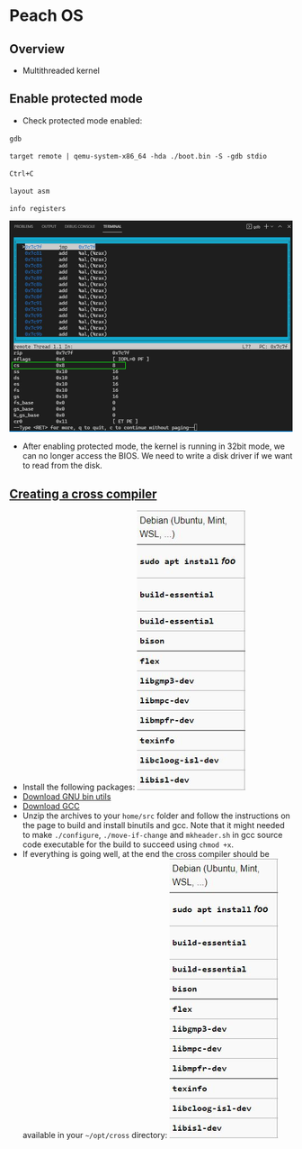 # Peach OS
## Overview
- Multithreaded kernel

## Enable protected mode
- Check protected mode enabled:

`gdb`

`target remote | qemu-system-x86_64 -hda ./boot.bin -S -gdb stdio`

`Ctrl+C`

`layout asm`

`info registers`

![Protected mode enabled](readme-files/protected-mode.jpg)

- After enabling protected mode, the kernel is running in 32bit mode, we can no longer access the BIOS. We need to write a disk driver if we want to read from the disk.

## [Creating a cross compiler](https://wiki.osdev.org/GCC_Cross-Compiler)
- Install the following packages:
![Dependencies](readme-files/deps.jpg)
- [Download GNU bin utils](https://ftp.gnu.org/gnu/binutils/binutils-2.35.tar.xz)
- [Download GCC](https://ftp.igh.cnrs.fr/pub/gnu/gcc/gcc-10.2.0/)
- Unzip the archives to your `home/src` folder and follow the instructions on the page to build and install binutils and gcc.
Note that it might needed to make `./configure`, `./move-if-change` and `mkheader.sh` in gcc source code executable for the build to succeed using `chmod +x`.
- If everything is going well, at the end the cross compiler should be available in your `~/opt/cross` directory:
![Dependencies](readme-files/deps.jpg)
